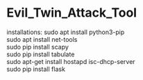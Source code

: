 # Evil_Twin_Attack_Tool

installations:
sudo apt install python3-pip </br>
sudo apt install net-tools </br>
sudo pip install scapy </br>
sudo pip install tabulate </br>
sudo apt-get install hostapd isc-dhcp-server </br>
sudo pip install flask </br>

